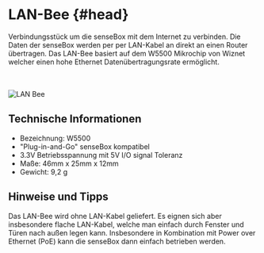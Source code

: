 # LAN-Bee {#head}
<div class="description">
Verbindungsstück um die senseBox mit dem Internet zu verbinden. Die Daten der senseBox werden per per LAN-Kabel an direkt an einen Router übertragen. Das LAN-Bee basiert auf dem W5500 Mikrochip von Wiznet welcher einen hohe Ethernet Datenübertragungsrate ermöglicht.</div>

<div class="line">
    <br>
    <br>
</div>

![LAN Bee](../../../../pictures/Lan_bottom.png)

## Technische Informationen

* Bezeichnung: W5500
* "Plug-in-and-Go" senseBox kompatibel
* 3.3V Betriebsspannung mit 5V I/O signal Toleranz
* Maße: 46mm x 25mm x 12mm
* Gewicht: 9,2 g

## Hinweise und Tipps

Das LAN-Bee wird ohne LAN-Kabel geliefert. Es eignen sich aber insbesondere flache LAN-Kabel, welche man einfach durch Fenster und Türen nach außen legen kann. Insbesondere in Kombination mit Power over Ethernet (PoE) kann die senseBox dann einfach betrieben werden.
